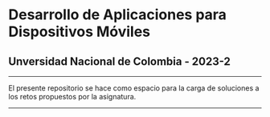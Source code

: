 # Desarrollo de Aplicaciones para Dispositivos Móviles 
## Unversidad Nacional de Colombia - 2023-2

---

El presente repositorio se hace como espacio para la carga de soluciones a los retos propuestos por la asignatura.

---
